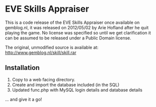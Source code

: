 EVE Skills Appraiser
====================

This is a code release of the EVE Skills Appraiser once available on gemblog.nl, it was released on 2012/05/02 by Arie Hofland after he quit playing the game. No license was specified so until we get clarification it can be assumed to be released under a Public Domain license.

The original, unmodified source is available at: http://www.gemblog.nl/skill/skill.rar

Installation
------------

1. Copy to a web facing directory.
2. Create and import the database included (in the SQL)
3. Updated func.php with MySQL login details and database details

... and give it a go! 
